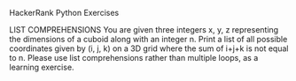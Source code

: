 HackerRank Python Exercises

LIST COMPREHENSIONS
You are given three integers x, y, z representing the dimensions of a cuboid along with an integer n. Print a list of all possible coordinates given by (i, j, k)  on a 3D grid where the sum of i+j+k  is not equal to n. Please use list comprehensions rather than multiple loops, as a learning exercise.
